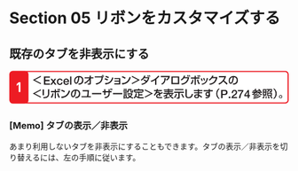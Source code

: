 # Section 05 リボンをカスタマイズする

## 既存のタブを非表示にする

![](001.png)

### [Memo] タブの表示／非表示
あまり利用しないタブを非表示にすることもできます。タブの表示／非表示を切り替えるには、左の手順に従います。
